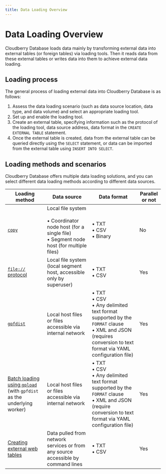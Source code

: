 ```yaml
---
title: Data Loading Overview
---
```


# Data Loading Overview

Cloudberry Database loads data mainly by transforming external data into external tables (or foreign tables) via loading tools. Then it reads data from these external tables or writes data into them to achieve external data loading.

## Loading process

The general process of loading external data into Cloudberry Database is as follows:

1. Assess the data loading scenario (such as data source location, data type, and data volume) and select an appropriate loading tool.
2. Set up and enable the loading tool.
3. Create an external table, specifying information such as the protocol of the loading tool, data source address, data format in the `CREATE EXTERNAL TABLE` statement.
4. Once the external table is created, data from the external table can be queried directly using the `SELECT` statement, or data can be imported from the external table using `INSERT INTO SELECT`.

## Loading methods and scenarios

Cloudberry Database offers multiple data loading solutions, and you can select different data loading methods according to different data sources.

| Loading method              | Data source                                                 | Data format                                                  | Parallel or not |
| -------------------------- | ----------------------------------------------------------- | ------------------------------------------------------------ | -------- |
| [`copy`](/docs/data-loading/load-data-using-copy.md)                     | Local file system<br /><br />• Coordinator node host (for a single file)<br />• Segment node host (for multiple files) | • TXT<br />• CSV<br />• Binary                                             | No       |
| [`file://` protocol](/docs/data-loading/load-data-using-file-protocol.md)         | Local file system (local segment host, accessible only by superuser) | • TXT<br />• CSV                                             | Yes      |
| [`gpfdist`](/docs/data-loading/load-data-using-gpfdist.md)    | Local host files or files accessible via internal network   | • TXT<br />• CSV<br />• Any delimited text format supported by the `FORMAT` clause<br />• XML and JSON (requires conversion to text format via YAML configuration file) | Yes      |               |
| [Batch loading using `gpload`](/docs/data-loading/load-data-using-gpload.md) (with `gpfdist` as the underlying worker) | Local host files or files accessible via internal network   | • TXT<br />• CSV<br />• Any delimited text format supported by the `FORMAT` clause<br />• XML and JSON (require conversion to text format via YAML configuration file) | Yes      |
| [Creating external web tables](/docs/data-loading/load-data-from-web-services.md)         | Data pulled from network services or from any source accessible by command lines | • TXT<br />• CSV                                             | Yes      |
